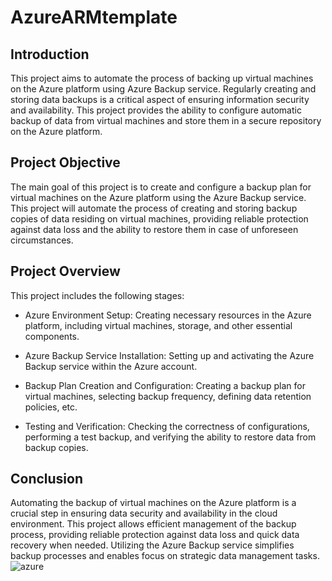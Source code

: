 # AzureARMtemplate
## Introduction
This project aims to automate the process of backing up virtual machines on the Azure platform using Azure Backup service. Regularly creating and storing data backups is a critical aspect of ensuring information security and availability. This project provides the ability to configure automatic backup of data from virtual machines and store them in a secure repository on the Azure platform.

## Project Objective
The main goal of this project is to create and configure a backup plan for virtual machines on the Azure platform using the Azure Backup service. This project will automate the process of creating and storing backup copies of data residing on virtual machines, providing reliable protection against data loss and the ability to restore them in case of unforeseen circumstances.

## Project Overview
This project includes the following stages:

- Azure Environment Setup: Creating necessary resources in the Azure platform, including virtual machines, storage, and other essential components.

- Azure Backup Service Installation: Setting up and activating the Azure Backup service within the Azure account.

- Backup Plan Creation and Configuration: Creating a backup plan for virtual machines, selecting backup frequency, defining data retention policies, etc.

- Testing and Verification: Checking the correctness of configurations, performing a test backup, and verifying the ability to restore data from backup copies.

## Conclusion
Automating the backup of virtual machines on the Azure platform is a crucial step in ensuring data security and availability in the cloud environment. This project allows efficient management of the backup process, providing reliable protection against data loss and quick data recovery when needed. Utilizing the Azure Backup service simplifies backup processes and enables focus on strategic data management tasks.
![azure](https://upload.wikimedia.org/wikipedia/commons/thumb/f/fa/Microsoft_Azure.svg/1200px-Microsoft_Azure.svg.png)
